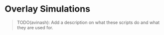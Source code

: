 # Overlay Simulations

> TODO(avinash): Add a description on what these scripts do and what
> they are used for.
